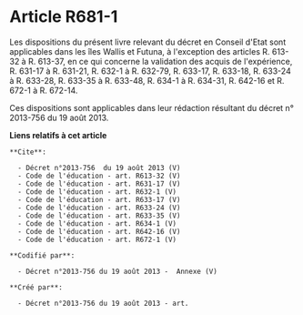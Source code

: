 # Article R681-1

Les dispositions du présent livre relevant du décret en Conseil d'Etat sont applicables dans les îles Wallis et Futuna, à
l'exception des articles R. 613-32 à R. 613-37, en ce qui concerne la validation des acquis de l'expérience, R. 631-17 à R.
631-21, R. 632-1 à R. 632-79, R. 633-17, R. 633-18, R. 633-24 à R. 633-28, R. 633-35 à R. 633-48, R. 634-1 à R. 634-31, R.
642-16 et R. 672-1 à R. 672-14. 

Ces dispositions sont applicables dans leur rédaction résultant du décret n° 2013-756 du 19 août 2013.

**Liens relatifs à cet article**

	**Cite**:

	  - Décret n°2013-756  du 19 août 2013 (V)
	  - Code de l'éducation - art. R613-32 (V)
	  - Code de l'éducation - art. R631-17 (V)
	  - Code de l'éducation - art. R632-1 (V)
	  - Code de l'éducation - art. R633-17 (V)
	  - Code de l'éducation - art. R633-24 (V)
	  - Code de l'éducation - art. R633-35 (V)
	  - Code de l'éducation - art. R634-1 (V)
	  - Code de l'éducation - art. R642-16 (V)
	  - Code de l'éducation - art. R672-1 (V)

	**Codifié par**:

	  - Décret n°2013-756 du 19 août 2013 -  Annexe (V)

	**Créé par**:

	  - Décret n°2013-756 du 19 août 2013 - art.

